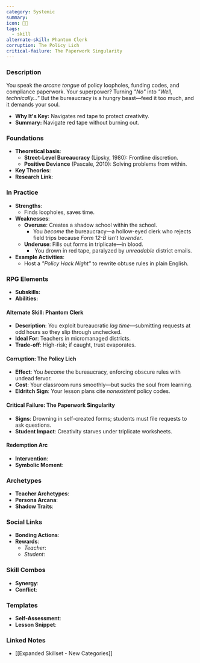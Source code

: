 ```yaml
---
category: Systemic
summary: 
icon: 📜🦉
tags:
  - skill
alternate-skill: Phantom Clerk
corruption: The Policy Lich
critical-failure: The Paperwork Singularity
---
```


### **Description**  
You speak the _arcane tongue_ of policy loopholes, funding codes, and compliance paperwork. Your superpower? Turning _"No"_ into _"Well, technically…"_ But the bureaucracy is a hungry beast—feed it too much, and it demands your soul.
- **Why It's Key:** Navigates red tape to protect creativity.
- **Summary:** Navigate red tape without burning out.

### **Foundations**  
- **Theoretical basis**: 
	- **Street-Level Bureaucracy** (Lipsky, 1980): Frontline discretion.
	- **Positive Deviance** (Pascale, 2010): Solving problems from within.
- **Key Theories**: 
- **Research Link**: 

### **In Practice**  
- **Strengths**:  
	- Finds loopholes, saves time.
- **Weaknesses**:  
	- **Overuse**: Creates a shadow school within the school.
		- You _become_ the bureaucracy—a hollow-eyed clerk who rejects field trips because _Form 12-B isn’t lavender_.
	- **Underuse**: Fills out forms in triplicate—in blood.
		-  You drown in red tape, paralyzed by _unreadable_ district emails.
- **Example Activities**:  
	- Host a _"Policy Hack Night"_ to rewrite obtuse rules in plain English.

### **RPG Elements**  
- **Subskills:**
- **Abilities:**
#### **Alternate Skill: Phantom Clerk**
- **Description**: You exploit bureaucratic _lag time_—submitting requests at odd hours so they slip through unchecked.
- **Ideal For**: Teachers in micromanaged districts.
- **Trade-off**: High-risk; if caught, trust evaporates.
#### **Corruption: The Policy Lich**
- **Effect**: You _become_ the bureaucracy, enforcing obscure rules with undead fervor.
- **Cost**: Your classroom runs smoothly—but sucks the soul from learning.
- **Eldritch Sign**: Your lesson plans cite _nonexistent_ policy codes.
#### **Critical Failure: The Paperwork Singularity** 
- **Signs**: Drowning in self-created forms; students must file requests to ask questions.
- **Student Impact**: Creativity starves under triplicate worksheets.
#### **Redemption Arc**  
- **Intervention**: 
- **Symbolic Moment**: 

### **Archetypes**  
- **Teacher Archetypes**: 
- **Persona Arcana**: 
- **Shadow Traits**: 

### **Social Links**  
- **Bonding Actions**: 
- **Rewards**:  
  - *Teacher*: 
  - *Student*: 

### **Skill Combos**  
- **Synergy**: 
- **Conflict**:  

### **Templates**  
- **Self-Assessment**: 
- **Lesson Snippet**: 

### **Linked Notes**  
- [[Expanded Skillset - New Categories]]